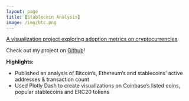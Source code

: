 ```yaml
---
layout: page
title: [Stablecoin Analysis]
image: /img/btc.png
---
```

[A visualization project exploring adoption metrics on cryptocurrencies](https://medium.com/@TomAlexanderFox/cryptocurrencies-stable-coins-and-erc20-tokens-f05e795c3968)

Check out my project on [Github](https://github.com/tomfox1/DS-Unit-1-Sprint-5-Data-Storytelling-Blog-Post)!

**Highlights:**
* Published an analysis of Bitcoin’s, Ethereum’s and stablecoins’ active addresses & transaction count 
* Used Plotly Dash to create visualizations on Coinbase’s listed coins, popular stablecoins and ERC20 tokens

